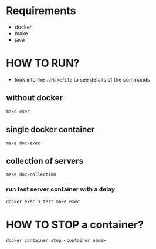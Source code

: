 # Requirements
- docker
- make
- java


# HOW TO RUN?
- look into the `./Makefile` to see details of the commands

## without docker
`make exec`

## single docker container
`make doc-exec`

## collection of servers
`make doc-collection`

### run test server container with a delay
`docker exec s_test make exec`

# HOW TO STOP a container?
`docker container stop <container_name>`
